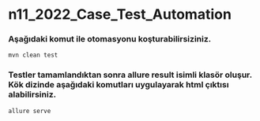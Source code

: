 # n11_2022_Case_Test_Automation
### Aşağıdaki komut ile otomasyonu koşturabilirsiziniz.
```
mvn clean test
```

### Testler tamamlandıktan sonra allure result isimli klasör oluşur. Kök dizinde aşağıdaki komutları uygulayarak html çıktısı alabilirsiniz.
```
allure serve
```
